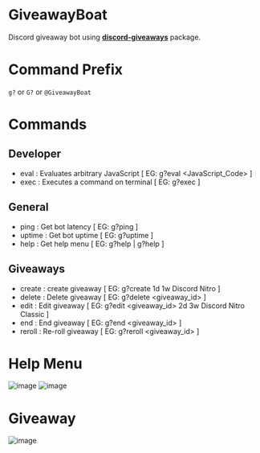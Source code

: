 # GiveawayBoat
Discord giveaway bot using **[discord-giveaways](https://npmjs.com/discord-giveaways)** package.

# Command Prefix
`g?` or `G?` or `@GiveawayBoat`

# Commands
## Developer
- eval : Evaluates arbitrary JavaScript [ EG: g?eval <JavaScript_Code> ]
- exec : Executes a command on terminal [ EG: g?exec <command> ]

## General
- ping : Get bot latency [ EG: g?ping ]
- uptime : Get bot uptime [ EG: g?uptime ]
- help : Get help menu  [ EG: g?help | g?help <command> ]

## Giveaways
- create : create giveaway [ EG: g?create 1d 1w Discord Nitro ]
- delete : Delete giveaway [ EG: g?delete <giveaway_id> ]
- edit : Edit giveaway [ EG: g?edit <giveaway_id> 2d 3w Discord Nitro Classic ]
- end : End giveaway [ EG: g?end <giveaway_id> ]
- reroll : Re-roll giveaway [ EG: g?reroll <giveaway_id> ]

# Help Menu
![image](https://i.imgur.com/8UH4KQd.png?1)
![image](https://i.imgur.com/6hdq8Sw.png)

# Giveaway
![image](https://i.imgur.com/q9hLwJ4.png)
